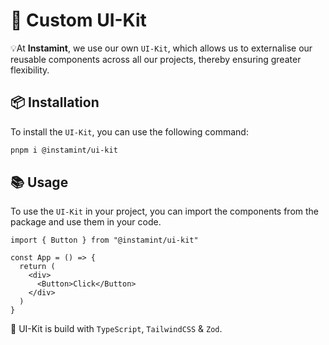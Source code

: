 # 🎨 Custom UI-Kit

💡At **Instamint**, we use our own `UI-Kit`, which allows us to externalise our reusable components across all our
projects, thereby ensuring greater flexibility.

## 📦 Installation

To install the `UI-Kit`, you can use the following command:

```bash
pnpm i @instamint/ui-kit
```

## 📚 Usage

To use the `UI-Kit` in your project, you can import the components from the package and use them in your code.

```tsx
import { Button } from "@instamint/ui-kit"

const App = () => {
  return (
    <div>
      <Button>Click</Button>
    </div>
  )
}
```

🚀 UI-Kit is build with `TypeScript`, `TailwindCSS` & `Zod`.
